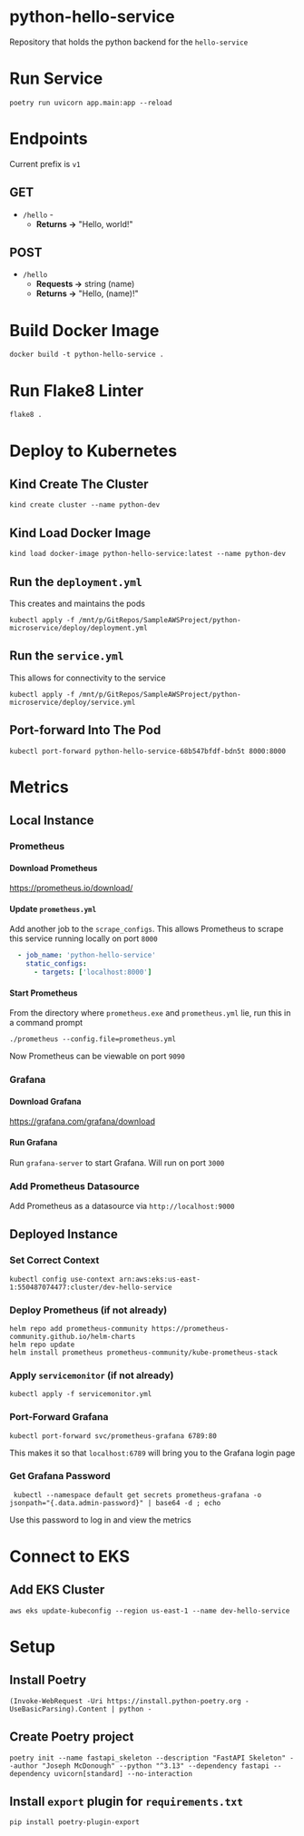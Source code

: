 # python-hello-service
Repository that holds the python backend for the `hello-service`

# Run Service
```shell
poetry run uvicorn app.main:app --reload
```

<!---
# Update Dependencies (as needed)
```shell
poetry export --without-hashes --format=requirements.txt > requirements.txt
```
--->

# Endpoints
Current prefix is `v1`

## GET
- `/hello` - 
  - **Returns →** "Hello, world!"

## POST
- `/hello`  
  - **Requests →** string (name)
  - **Returns →** "Hello, (name)!"

# Build Docker Image
```shell
docker build -t python-hello-service .
```

# Run Flake8 Linter
```shell
flake8 .
```

# Deploy to Kubernetes

## Kind Create The Cluster
```shell
kind create cluster --name python-dev
```

## Kind Load Docker Image
```shell
kind load docker-image python-hello-service:latest --name python-dev
```

## Run the `deployment.yml`
This creates and maintains the pods
```shell
kubectl apply -f /mnt/p/GitRepos/SampleAWSProject/python-microservice/deploy/deployment.yml
```

## Run the `service.yml`
This allows for connectivity to the service
```shell
kubectl apply -f /mnt/p/GitRepos/SampleAWSProject/python-microservice/deploy/service.yml
```

## Port-forward Into The Pod
```shell
kubectl port-forward python-hello-service-68b547bfdf-bdn5t 8000:8000
```


# Metrics

## Local Instance
### Prometheus
#### Download Prometheus
https://prometheus.io/download/

#### Update `prometheus.yml`
Add another job to the `scrape_configs`. This allows Prometheus to scrape this service running locally on port `8000`
```yaml
  - job_name: 'python-hello-service'
    static_configs:
      - targets: ['localhost:8000']
```

#### Start Prometheus
From the directory where `prometheus.exe` and `prometheus.yml` lie, run this in a command prompt
```shell
./prometheus --config.file=prometheus.yml
```

Now Prometheus can be viewable on port `9090`

### Grafana
#### Download Grafana
https://grafana.com/grafana/download

#### Run Grafana
Run `grafana-server` to start Grafana. Will run on port `3000`

### Add Prometheus Datasource
Add Prometheus as a datasource via `http://localhost:9000`

## Deployed Instance
### Set Correct Context
```shell
kubectl config use-context arn:aws:eks:us-east-1:550487074477:cluster/dev-hello-service
```

### Deploy Prometheus (if not already)
```shell
helm repo add prometheus-community https://prometheus-community.github.io/helm-charts
helm repo update
helm install prometheus prometheus-community/kube-prometheus-stack
```

### Apply `servicemonitor` (if not already)
```shell
kubectl apply -f servicemonitor.yml
```
### Port-Forward Grafana
```shell
kubectl port-forward svc/prometheus-grafana 6789:80
```
This makes it so that `localhost:6789` will bring you to the Grafana login page 

### Get Grafana Password
```shell
 kubectl --namespace default get secrets prometheus-grafana -o jsonpath="{.data.admin-password}" | base64 -d ; echo
 ```
Use this password to log in and view the metrics

# Connect to EKS
## Add EKS Cluster
```shell
aws eks update-kubeconfig --region us-east-1 --name dev-hello-service
```

# Setup
## Install Poetry
```shell
(Invoke-WebRequest -Uri https://install.python-poetry.org -UseBasicParsing).Content | python -
```

## Create Poetry project
```shell
poetry init --name fastapi_skeleton --description "FastAPI Skeleton" --author "Joseph McDonough" --python "^3.13" --dependency fastapi --dependency uvicorn[standard] --no-interaction
```

## Install `export` plugin for `requirements.txt`
```shell
pip install poetry-plugin-export
```